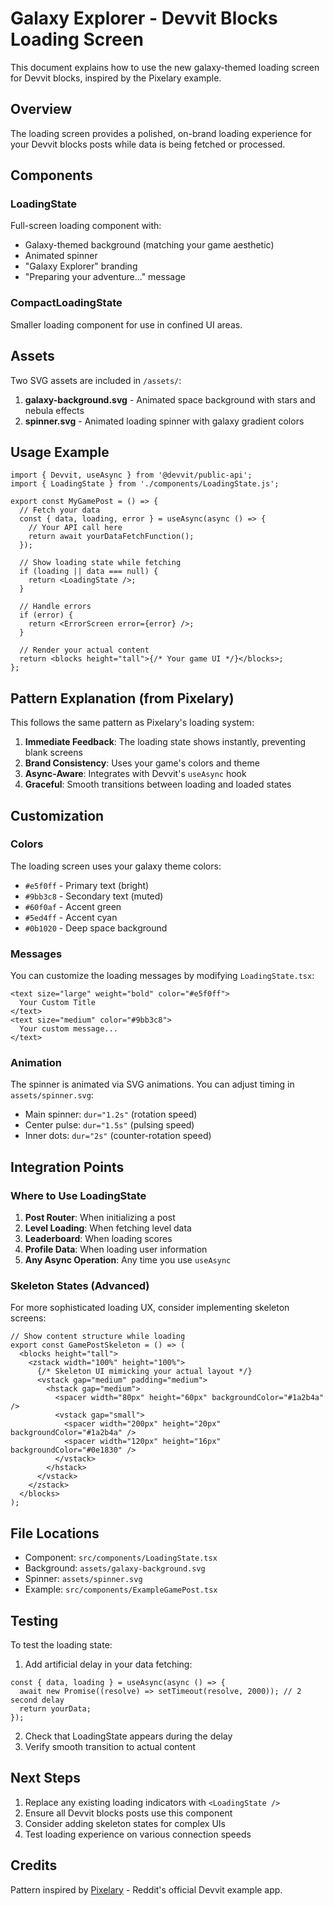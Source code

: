 # Galaxy Explorer - Devvit Blocks Loading Screen

This document explains how to use the new galaxy-themed loading screen for Devvit blocks, inspired by the Pixelary example.

## Overview

The loading screen provides a polished, on-brand loading experience for your Devvit blocks posts while data is being fetched or processed.

## Components

### LoadingState

Full-screen loading component with:

- Galaxy-themed background (matching your game aesthetic)
- Animated spinner
- "Galaxy Explorer" branding
- "Preparing your adventure..." message

### CompactLoadingState

Smaller loading component for use in confined UI areas.

## Assets

Two SVG assets are included in `/assets/`:

1. **galaxy-background.svg** - Animated space background with stars and nebula effects
2. **spinner.svg** - Animated loading spinner with galaxy gradient colors

## Usage Example

```tsx
import { Devvit, useAsync } from '@devvit/public-api';
import { LoadingState } from './components/LoadingState.js';

export const MyGamePost = () => {
  // Fetch your data
  const { data, loading, error } = useAsync(async () => {
    // Your API call here
    return await yourDataFetchFunction();
  });

  // Show loading state while fetching
  if (loading || data === null) {
    return <LoadingState />;
  }

  // Handle errors
  if (error) {
    return <ErrorScreen error={error} />;
  }

  // Render your actual content
  return <blocks height="tall">{/* Your game UI */}</blocks>;
};
```

## Pattern Explanation (from Pixelary)

This follows the same pattern as Pixelary's loading system:

1. **Immediate Feedback**: The loading state shows instantly, preventing blank screens
2. **Brand Consistency**: Uses your game's colors and theme
3. **Async-Aware**: Integrates with Devvit's `useAsync` hook
4. **Graceful**: Smooth transitions between loading and loaded states

## Customization

### Colors

The loading screen uses your galaxy theme colors:

- `#e5f0ff` - Primary text (bright)
- `#9bb3c8` - Secondary text (muted)
- `#60f0af` - Accent green
- `#5ed4ff` - Accent cyan
- `#0b1020` - Deep space background

### Messages

You can customize the loading messages by modifying `LoadingState.tsx`:

```tsx
<text size="large" weight="bold" color="#e5f0ff">
  Your Custom Title
</text>
<text size="medium" color="#9bb3c8">
  Your custom message...
</text>
```

### Animation

The spinner is animated via SVG animations. You can adjust timing in `assets/spinner.svg`:

- Main spinner: `dur="1.2s"` (rotation speed)
- Center pulse: `dur="1.5s"` (pulsing speed)
- Inner dots: `dur="2s"` (counter-rotation speed)

## Integration Points

### Where to Use LoadingState

1. **Post Router**: When initializing a post
2. **Level Loading**: When fetching level data
3. **Leaderboard**: When loading scores
4. **Profile Data**: When loading user information
5. **Any Async Operation**: Any time you use `useAsync`

### Skeleton States (Advanced)

For more sophisticated loading UX, consider implementing skeleton screens:

```tsx
// Show content structure while loading
export const GamePostSkeleton = () => (
  <blocks height="tall">
    <zstack width="100%" height="100%">
      {/* Skeleton UI mimicking your actual layout */}
      <vstack gap="medium" padding="medium">
        <hstack gap="medium">
          <spacer width="80px" height="60px" backgroundColor="#1a2b4a" />
          <vstack gap="small">
            <spacer width="200px" height="20px" backgroundColor="#1a2b4a" />
            <spacer width="120px" height="16px" backgroundColor="#0e1830" />
          </vstack>
        </hstack>
      </vstack>
    </zstack>
  </blocks>
);
```

## File Locations

- Component: `src/components/LoadingState.tsx`
- Background: `assets/galaxy-background.svg`
- Spinner: `assets/spinner.svg`
- Example: `src/components/ExampleGamePost.tsx`

## Testing

To test the loading state:

1. Add artificial delay in your data fetching:

```tsx
const { data, loading } = useAsync(async () => {
  await new Promise((resolve) => setTimeout(resolve, 2000)); // 2 second delay
  return yourData;
});
```

2. Check that LoadingState appears during the delay
3. Verify smooth transition to actual content

## Next Steps

1. Replace any existing loading indicators with `<LoadingState />`
2. Ensure all Devvit blocks posts use this component
3. Consider adding skeleton states for complex UIs
4. Test loading experience on various connection speeds

## Credits

Pattern inspired by [Pixelary](https://github.com/reddit/devvit/tree/main/packages/apps/pixelary) - Reddit's official Devvit example app.
